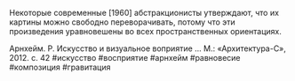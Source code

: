 Некоторые современные [1960] абстракционисты утверждают, что их картины можно свободно переворачивать, потому что эти произведения уравновешены во всех пространственных ориентациях.

Арнхейм. Р. Искусство и визуальное воприятие ... М.: «Архитектура-С», 2012. с. 42
#искусство #восприятие #арнхейм #равновесие #композиция #гравитация